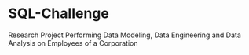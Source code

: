 # SQL-Challenge
Research Project Performing Data Modeling, Data Engineering and Data Analysis on Employees of a Corporation
